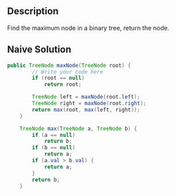 ## Description
Find the maximum node in a binary tree, return the node.

## Naive Solution
```java
public TreeNode maxNode(TreeNode root) {
        // Write your code here
        if (root == null)
            return root;

        TreeNode left = maxNode(root.left);
        TreeNode right = maxNode(root.right);
        return max(root, max(left, right));
    }

    TreeNode max(TreeNode a, TreeNode b) {
        if (a == null)
            return b;
        if (b == null)
            return a;
        if (a.val > b.val) {
            return a;
        }
        return b;
    }
```